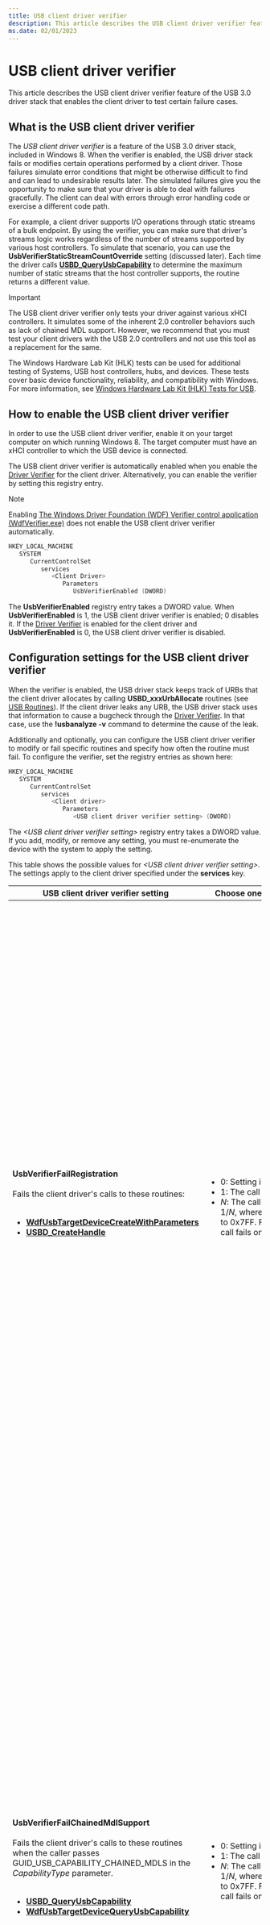 ```yaml
---
title: USB client driver verifier
description: This article describes the USB client driver verifier feature of the USB 3.0 driver stack that enables the client driver to test certain failure cases.
ms.date: 02/01/2023
---
```


# USB client driver verifier

This article describes the USB client driver verifier feature of the USB 3.0 driver stack that enables the client driver to test certain failure cases.

## What is the USB client driver verifier

The *USB client driver verifier* is a feature of the USB 3.0 driver stack, included in Windows 8. When the verifier is enabled, the USB driver stack fails or modifies certain operations performed by a client driver. Those failures simulate error conditions that might be otherwise difficult to find and can lead to undesirable results later. The simulated failures give you the opportunity to make sure that your driver is able to deal with failures gracefully. The client can deal with errors through error handling code or exercise a different code path.

For example, a client driver supports I/O operations through static streams of a bulk endpoint. By using the verifier, you can make sure that driver's streams logic works regardless of the number of streams supported by various host controllers. To simulate that scenario, you can use the **UsbVerifierStaticStreamCountOverride** setting (discussed later). Each time the driver calls **[USBD_QueryUsbCapability](/windows-hardware/drivers/ddi/usbdlib/nf-usbdlib-usbd_queryusbcapability)** to determine the maximum number of static streams that the host controller supports, the routine returns a different value.

> [!IMPORTANT]
> The USB client driver verifier only tests your driver against various xHCI controllers. It simulates some of the inherent 2.0 controller behaviors such as lack of chained MDL support. However, we recommend that you must test your client drivers with the USB 2.0 controllers and not use this tool as a replacement for the same.

The Windows Hardware Lab Kit (HLK) tests can be used for additional testing of Systems, USB host controllers, hubs, and devices. These tests cover basic device functionality, reliability, and compatibility with Windows. For more information, see [Windows Hardware Lab Kit (HLK) Tests for USB](windows-hardware-certification-kit-tests-for-usb.md).

## How to enable the USB client driver verifier

In order to use the USB client driver verifier, enable it on your target computer on which running Windows 8. The target computer must have an xHCI controller to which the USB device is connected.

The USB client driver verifier is automatically enabled when you enable the [Driver Verifier](../devtest/driver-verifier.md) for the client driver. Alternatively, you can enable the verifier by setting this registry entry.

> [!NOTE]
> Enabling [The Windows Driver Foundation (WDF) Verifier control application (WdfVerifier.exe)](../devtest/wdf-verifier-control-application.md) does not enable the USB client driver verifier automatically.

```cpp
HKEY_LOCAL_MACHINE
   SYSTEM
      CurrentControlSet
         services
            <Client Driver>
               Parameters
                  UsbVerifierEnabled (DWORD)
```

The **UsbVerifierEnabled** registry entry takes a DWORD value. When **UsbVerifierEnabled** is 1, the USB client driver verifier is enabled; 0 disables it. If the [Driver Verifier](../devtest/driver-verifier.md) is enabled for the client driver and **UsbVerifierEnabled** is 0, the USB client driver verifier is disabled.

## Configuration settings for the USB client driver verifier

When the verifier is enabled, the USB driver stack keeps track of URBs that the client driver allocates by calling **USBD_xxxUrbAllocate** routines (see [USB Routines](/windows-hardware/drivers/ddi/_usbref/#client)). If the client driver leaks any URB, the USB driver stack uses that information to cause a bugcheck through the [Driver Verifier](../devtest/driver-verifier.md). In that case, use the **!usbanalyze -v** command to determine the cause of the leak.

Additionally and optionally, you can configure the USB client driver verifier to modify or fail specific routines and specify how often the routine must fail. To configure the verifier, set the registry entries as shown here:

```cpp
HKEY_LOCAL_MACHINE
   SYSTEM
      CurrentControlSet
         services
            <Client driver>
               Parameters
                  <USB client driver verifier setting> (DWORD)
```

The *&lt;USB client driver verifier setting&gt;* registry entry takes a DWORD value.
If you add, modify, or remove any setting, you must re-enumerate the device with the system to apply the setting.

This table shows the possible values for *&lt;USB client driver verifier setting&gt;*. The settings apply to the client driver specified under the **services** key.

| USB client driver verifier setting | Choose one of these possible values: | Use to simulate... |
|---|---|---|
| **UsbVerifierFailRegistration**<br/><br/>Fails the client driver's calls to these routines:<br/><br/><ul><li>**[WdfUsbTargetDeviceCreateWithParameters](/windows-hardware/drivers/ddi/wdfusb/nf-wdfusb-wdfusbtargetdevicecreatewithparameters)**</li><li>**[USBD_CreateHandle](/windows-hardware/drivers/ddi/usbdlib/nf-usbdlib-usbd_createhandle)**</li></ul> | <ul><li>0: Setting is disabled.</li><li>1: The call always fails.</li><li>*N*: The call fails with a probability of 1/*N*, where *N* is a hex value between 1 to 0x7FF. For example, if *N* is 10. The call fails once every 10 calls.</li></ul> | **Client driver registration failure.**<br/><br/>One of the initialization tasks of a client driver is to register itself with the underlying driver stack. The registration is required in several subsequent calls.<br/><br/>For example, the client driver calls **[USBD_CreateHandle](/windows-hardware/drivers/ddi/usbdlib/nf-usbdlib-usbd_createhandle)** for registration. Let's say the driver assumes that the routine always returns STATUS_SUCCESS, and does not implement code to handle failure. If the routine returns an error NTSTATUS code, the driver can inadvertently ignore the error and proceed with the subsequent calls by using an invalid USBD handle.<br/><br/>The setting allows you to fail the call so that can you can test the failure code path.<br/><br/>Expected client driver behavior when registration fails:<br/><br/><ul><li>The driver is not expected continue to function as normal.</li><li>The driver must not cause a system crash or become unresponsive by choosing to ignore this failure.</li></ul> |
| **UsbVerifierFailChainedMdlSupport**<br/><br/>Fails the client driver's calls to these routines when the caller passes GUID_USB_CAPABILITY_CHAINED_MDLS in the *CapabilityType* parameter.<br/><br/><ul><li>**[USBD_QueryUsbCapability](/windows-hardware/drivers/ddi/usbdlib/nf-usbdlib-usbd_queryusbcapability)**</li><li>**[WdfUsbTargetDeviceQueryUsbCapability](/windows-hardware/drivers/ddi/wdfusb/nf-wdfusb-wdfusbtargetdevicequeryusbcapability)**</li></ul> | <ul><li>0: Setting is disabled.</li><li>1: The call always fails.</li><li>*N*: The call fails with a probability of 1/*N*, where *N* is a hex value between 1 to 0x7FF. For example, if *N* is 10. The call fails once every 10 calls.</li></ul> | **Communication with a host controller that does not support chained MDLs.**<br/><br/>In order for the client driver to send chained MDLs (see [MDL](../kernel/using-mdls.md)), the USB driver stack and the host controller must support them.<br/><br/>This setting allows you to test the code that is executed when the client driver sends chained MDL requests to the device that is connected to a host controller that does not support them. The call fails regardless of whether the host controller supports chained MDLs.<br/><br/>For more information about chained MDLs support in the USB driver stack, see [How to Send Chained MDLs](how-to-send-chained-mdls.md).<br/><br/>Expected client driver behavior when the host controller does not support chained MDLs:<br/><br/><ul><li>The driver is expected continue to perform I/O transfers without using chained MDLs. By doing so, you will also make sure that your driver works with USB 2.0 host controllers because those controllers do not support chained MDLs.</li><li>The driver must not cause a system crash or become unresponsive by choosing to ignore this failure.</li></ul> |
| **UsbVerifierFailStaticStreamsSupport**<br/><br/>Fails the client driver's calls to these routines when the caller passes GUID_USB_CAPABILITY_STATIC_STREAMS in the *CapabilityType* parameter.<br/><br/><ul><li>**[USBD_QueryUsbCapability](/windows-hardware/drivers/ddi/usbdlib/nf-usbdlib-usbd_queryusbcapability)**</li><li>**[WdfUsbTargetDeviceQueryUsbCapability](/windows-hardware/drivers/ddi/wdfusb/nf-wdfusb-wdfusbtargetdevicequeryusbcapability)**</li></ul> | <ul><li>0: Setting is disabled.</li><li>1: The call always fails.</li><li>*N*: The call fails with a probability of 1/*N*, where *N* is a hex value between 1 to 0x7FF. For example, if *N* is 10. The call will fail once every 10 calls.</li></ul> | **Communication with a host controller that does not support static streams.**<br/><br/>In order for a client driver to send I/O transfers through static streams of a bulk endpoint, the host controller must support streams.<br/><br/>If the device is connected to a host controller that does not support streams, and the driver attempts to perform stream I/O transfers, those transfers will fail. This setting allows you to test the code in case of such a failure.<br/><br/>Expected client driver behavior when the host controller does not support static streams:<br/><br/><ul><li>If the client driver wants to work with an xHCI controller that does not support streams, your device must be able to work without using stream-enabled bulk endpoints.</li><li>The driver must not cause a system crash or become unresponsive by choosing to ignore this failure.</li></ul> |
| **UsbVerifierStaticStreamCountOverride**<br/><br/>Changes the value received in the *OutputBuffer* parameter when the client calls to these routines with GUID_USB_CAPABILITY_STATIC_STREAMS.<ul><li>**[USBD_QueryUsbCapability](/windows-hardware/drivers/ddi/usbdlib/nf-usbdlib-usbd_queryusbcapability)**</li><li>**[WdfUsbTargetDeviceQueryUsbCapability](/windows-hardware/drivers/ddi/wdfusb/nf-wdfusb-wdfusbtargetdevicequeryusbcapability)**</li></ul><br/><br/>The *OutputBuffer* value indicates the maximum number of static streams that the host controller supports. | <ul><li>0: Setting is disabled.</li><li>1: The verifier chooses the *OutputBuffer* value randomly. This value is useful for stress testing because the *OutputBuffer* value is not repeated and the call is tested with more variations.</li><li>*N*: Specifies the *OutputBuffer* value.<br/><br/>When the flag is enabled with *N* value, *N* must be less than the maximum number of streams that the USB driver stack supports. Therefore, before setting this flag, you must have retrieved the actual value through a successful call.<br/><br/>If *N* is greater than the maximum number of streams, the setting is ignored.</li></ul> | **Communication with various host controllers, each supporting a different value of maximum number of streams.**<br/><br/>By using this setting, you can make sure that driver's streams logic works regardless of the number of streams supported by various host controllers.<br/><br/>The number of streams that you can use for I/O transfer will be limited by the number of streams that the host controller supports.<br/><br/>For information about how to support static streams in your client driver, see [How to Open and Close Static Streams in a USB Bulk Endpoint](how-to-open-streams-in-a-usb-endpoint.md).<br/><br/>Expected client driver behavior when the host controller supports fewer streams than the endpoint:<br/><br/><ul><li>The client driver can choose to perform data transfers with fewer numbers of streams.</li><li>The driver must not cause a system crash or become unresponsive by choosing to ignore this failure.</li></ul> |
| **UsbVerifierFailEnableStaticStreams**<br/><br/>Fails the client driver's open static-streams request (URB_FUNCTION_OPEN_STATIC_STREAMS). | <ul><li>0: Setting is disabled.</li><li>1: The request always fails.</li><li>*N*: The request fails with a probability of 1/*N*, where *N* is a hex value between 1 to 0x7FF. For example, if *N* is 10. The request fails once every 10 calls.</li></ul><br/><br/>**NOTE:** The open static-streams request fails if the previous call to **[USBD_QueryUsbCapability](/windows-hardware/drivers/ddi/usbdlib/nf-usbdlib-usbd_queryusbcapability)** or **[WdfUsbTargetDeviceQueryUsbCapability](/windows-hardware/drivers/ddi/wdfusb/nf-wdfusb-wdfusbtargetdevicequeryusbcapability)** failed. | **Communication with a host controller that supports static streams but the request fails due to other reasons.**<br/><br/>For instance, your device is connected to a host controller that supports streams. The client driver sends an open streams request with a number (of streams to open) that exceeds the maximum number of streams supported by the host controller. The USB driver stack will fail such a request.<br/><br/>By using this setting, you can test the error handling code for open streams request failure.<br/><br/>Expected client driver behavior when an open-streams request fails:<br/><br/><ul><li>The driver is not expected continue to function as normal.</li><li>The driver must not cause a system crash or become unresponsive by choosing to ignore this failure.</li></ul> |

## Related topics

- **[USBD_CreateHandle](/windows-hardware/drivers/ddi/usbdlib/nf-usbdlib-usbd_createhandle)**
- **[USBD_QueryUsbCapability](/windows-hardware/drivers/ddi/usbdlib/nf-usbdlib-usbd_queryusbcapability)**
- [How to Open and Close Static Streams in a USB Bulk Endpoint](how-to-open-streams-in-a-usb-endpoint.md)
- [How to Send Chained MDLs](how-to-send-chained-mdls.md)
- [Overview of Microsoft USB Test Tool (MUTT) devices](./microsoft-usb-test-tool--mutt--devices.md)
